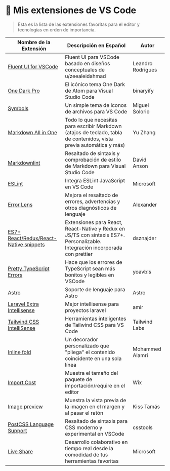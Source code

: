 # 🔗 Mis extensiones de VS Code

> Esta es la lista de las extensiones favoritas para el editor y tecnologías en orden de importancia.

| Nombre de la Extensión | Descripción en Español | Autor |
| --- | --- | --- |
| [Fluent UI for VSCode](https://marketplace.visualstudio.com/items?itemName=leandro-rodrigues.fluent-ui-vscode) | Fluent UI para VSCode basado en diseños conceptuales de u/zeealeidahmad | Leandro Rodrigues |
| [One Dark Pro](https://marketplace.visualstudio.com/items?itemName=zhuangtongfa.Material-theme) | El icónico tema One Dark de Atom para Visual Studio Code | binaryify |
| [Symbols](https://marketplace.visualstudio.com/items?itemName=miguelsolorio.symbols) | Un simple tema de iconos de archivos para VS Code | Miguel Solorio |
| [Markdown All in One](https://marketplace.visualstudio.com/items?itemName=yzhang.markdown-all-in-one) | Todo lo que necesitas para escribir Markdown (atajos de teclado, tabla de contenidos, vista previa automática y más) | Yu Zhang |
| [Markdownlint](https://marketplace.visualstudio.com/items?itemName=DavidAnson.vscode-markdownlint) | Resaltado de sintaxis y comprobación de estilo de Markdown para Visual Studio Code | David Anson |
| [ESLint](https://marketplace.visualstudio.com/items?itemName=dbaeumer.vscode-eslint) | Integra ESLint JavaScript en VS Code | Microsoft |
| [Error Lens](https://marketplace.visualstudio.com/items?itemName=usernamehw.errorlens) | Mejora el resaltado de errores, advertencias y otros diagnósticos de lenguaje | Alexander |
| [ES7+ React/Redux/React-Native snippets](https://marketplace.visualstudio.com/items?itemName=dsznajder.es7-react-js-snippets) | Extensiones para React, React-Native y Redux en JS/TS con sintaxis ES7+. Personalizable. Integración incorporada con prettier | dsznajder |
| [Pretty TypeScript Errors](https://marketplace.visualstudio.com/items?itemName=yoavbls.pretty-ts-errors) | Hace que los errores de TypeScript sean más bonitos y legibles en VSCode | yoavbls |
| [Astro](https://marketplace.visualstudio.com/items?itemName=astro-build.astro-vscode) | Soporte de lenguaje para Astro | Astro |
| [Laravel Extra Intellisense](https://marketplace.visualstudio.com/items?itemName=amiralizadeh9480.laravel-extra-intellisense) | Mejor intellisense para proyectos laravel | amir |
| [Tailwind CSS IntelliSense](https://marketplace.visualstudio.com/items?itemName=bradlc.vscode-tailwindcss) | Herramientas inteligentes de Tailwind CSS para VS Code | Tailwind Labs |
| [Inline fold](https://marketplace.visualstudio.com/items?itemName=moalamri.inline-fold) | Un decorador personalizado que "pliega" el contenido coincidente en una sola línea | Mohammed Alamri |
| [Import Cost](https://marketplace.visualstudio.com/items?itemName=wix.vscode-import-cost) | Muestra el tamaño del paquete de importación/require en el editor | Wix |
| [Image preview](https://marketplace.visualstudio.com/items?itemName=kisstkondoros.vscode-gutter-preview) | Muestra la vista previa de la imagen en el margen y al pasar el ratón | Kiss Tamás |
| [PostCSS Language Support](https://marketplace.visualstudio.com/items?itemName=csstools.postcss) | Resaltado de sintaxis para CSS moderno y experimental en VSCode | csstools |
| [Live Share](https://marketplace.visualstudio.com/items?itemName=MS-vsliveshare.vsliveshare) | Desarrollo colaborativo en tiempo real desde la comodidad de tus herramientas favoritas | Microsoft |
